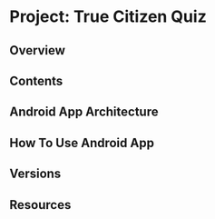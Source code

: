 # Project: True Citizen Quiz

<!-- Description of end of demo.

![]()

**Figure**: "True Citizen Quiz" Android Emulator Demo -->

## Overview

<!-- Description of project and purpose. -->

## Contents

<!-- folder tree of project and description of directories used -->

## Android App Architecture

<!-- Architecture of App UI Structure

     Model-View-Controller Architecture
 -->

## How To Use Android App

<!-- Instructions on how to interact with android quiz app -->

## Versions

<!-- Dependencies and their versions used in deploying this android app -->

## Resources

<!-- Links to further reading on resources used in helping to build this app -->

